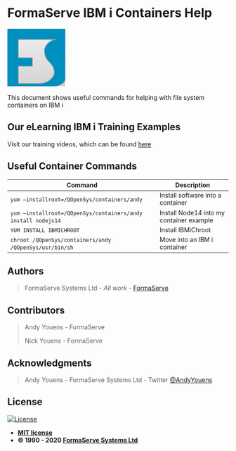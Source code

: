 # FormaServe IBM i Containers Help

![FormaServe Logo](https://github.com/AndyYouens/f_Learning/blob/master/images/Logo.png)

This document shows useful commands for helping with file system containers on IBM i

## Our eLearning IBM i Training Examples

Visit our training videos, which can be found [here](https://learning.formaserve.co.uk)

## Useful Container Commands

| Command | Description |
| -| - |
| `yum –installroot=/QOpenSys/containers/andy` | Install software into a container |
| `yum –installroot=/QOpenSys/containers/andy install nodejs14` | Install Node14 into my container example |
| `YUM INSTALL IBMICHROOT` | Install IBMiChroot |
| `chroot /QOpenSys/containers/andy /QOpenSys/usr/bin/sh` | Move into an IBM i container |

## Authors

> FormaServe Systems Ltd - _All work_ - [FormaServe](https://www.formaserve.co.uk)

## Contributors

> Andy Youens - FormaServe
>
> Nick Youens - FormaServe

## Acknowledgments

> Andy Youens - FormaServe Systems Ltd - Twitter [@AndyYouens](https://twitter.com/AndyYouens)

## License

[![License](http://img.shields.io/:license-mit-blue.svg?style=flat-square)](http://badges.mit-license.org)

- **[MIT license](http://opensource.org/licenses/mit-license.php)**
- **© 1990 - 2020 [FormaServe Systems Ltd](https://www.formaserve.co.uk)**
